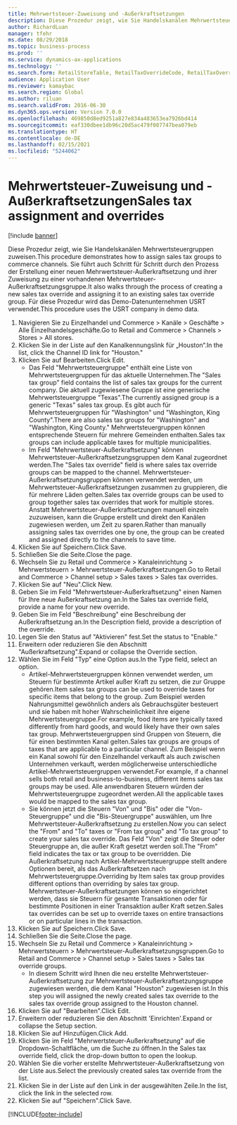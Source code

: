 ```yaml
---
title: Mehrwertsteuer-Zuweisung und -Außerkraftsetzungen
description: Diese Prozedur zeigt, wie Sie Handelskanälen Mehrwertsteuergruppen zuweisen.
author: RichardLuan
manager: tfehr
ms.date: 08/29/2018
ms.topic: business-process
ms.prod: ''
ms.service: dynamics-ax-applications
ms.technology: ''
ms.search.form: RetailStoreTable, RetailTaxOverrideCode, RetailTaxOverrideGroup
audience: Application User
ms.reviewer: kamaybac
ms.search.region: Global
ms.author: riluan
ms.search.validFrom: 2016-06-30
ms.dyn365.ops.version: Version 7.0.0
ms.openlocfilehash: 469850d8ed9251a827e834a483653ea7926bd414
ms.sourcegitcommit: eaf330dbee1db96c20d5ac479f007747bea079eb
ms.translationtype: HT
ms.contentlocale: de-DE
ms.lasthandoff: 02/15/2021
ms.locfileid: "5244062"
---
```

# <a name="sales-tax-assignment-and-overrides"></a><span data-ttu-id="9a3f9-103">Mehrwertsteuer-Zuweisung und -Außerkraftsetzungen</span><span class="sxs-lookup"><span data-stu-id="9a3f9-103">Sales tax assignment and overrides</span></span>

[!include [banner](../../includes/banner.md)]

<span data-ttu-id="9a3f9-104">Diese Prozedur zeigt, wie Sie Handelskanälen Mehrwertsteuergruppen zuweisen.</span><span class="sxs-lookup"><span data-stu-id="9a3f9-104">This procedure demonstrates how to assign sales tax groups to commerce channels.</span></span> <span data-ttu-id="9a3f9-105">Sie führt auch Schritt für Schritt durch den Prozess der Erstellung einer neuen Mehrwertsteuer-Außerkraftsetzung und ihrer Zuweisung zu einer vorhandenen Mehrwertsteuer-Außerkraftsetzungsgruppe.</span><span class="sxs-lookup"><span data-stu-id="9a3f9-105">It also walks through the process of creating a new sales tax override and assigning it to an existing sales tax override group.</span></span> <span data-ttu-id="9a3f9-106">Für diese Prozedur wird das Demo-Datenunternehmen USRT verwendet.</span><span class="sxs-lookup"><span data-stu-id="9a3f9-106">This procedure uses the USRT company in demo data.</span></span>

1. <span data-ttu-id="9a3f9-107">Navigieren Sie zu Einzelhandel und Commerce > Kanäle > Geschäfte > Alle Einzelhandelsgeschäfte.</span><span class="sxs-lookup"><span data-stu-id="9a3f9-107">Go to Retail and Commerce > Channels > Stores > All stores.</span></span>
2. <span data-ttu-id="9a3f9-108">Klicken Sie in der Liste auf den Kanalkennungslink für „Houston“.</span><span class="sxs-lookup"><span data-stu-id="9a3f9-108">In the list, click the Channel ID link for "Houston."</span></span>
3. <span data-ttu-id="9a3f9-109">Klicken Sie auf Bearbeiten.</span><span class="sxs-lookup"><span data-stu-id="9a3f9-109">Click Edit.</span></span>
    * <span data-ttu-id="9a3f9-110">Das Feld "Mehrwertsteuergruppe" enthält eine Liste von Mehrwertsteuergruppen für das aktuelle Unternehmen.</span><span class="sxs-lookup"><span data-stu-id="9a3f9-110">The "Sales tax group" field contains the list of sales tax groups for the current company.</span></span> <span data-ttu-id="9a3f9-111">Die aktuell zugewiesene Gruppe ist eine generische Mehrwertsteuergruppe "Texas".</span><span class="sxs-lookup"><span data-stu-id="9a3f9-111">The currently assigned group is a generic "Texas" sales tax group.</span></span> <span data-ttu-id="9a3f9-112">Es gibt auch für Mehrwertsteuergruppen für "Washington" und "Washington, King County".</span><span class="sxs-lookup"><span data-stu-id="9a3f9-112">There are also sales tax groups for "Washington" and "Washington, King County."</span></span> <span data-ttu-id="9a3f9-113">Mehrwertsteuergruppen können entsprechende Steuern für mehrere Gemeinden enthalten.</span><span class="sxs-lookup"><span data-stu-id="9a3f9-113">Sales tax groups can include applicable taxes for multiple municipalities.</span></span>  
    * <span data-ttu-id="9a3f9-114">Im Feld "Mehrwertsteuer-Außerkraftsetzung" können Mehrwertsteuer-Außerkraftsetzungsgruppen dem Kanal zugeordnet werden.</span><span class="sxs-lookup"><span data-stu-id="9a3f9-114">The "Sales tax override" field is where sales tax override groups can be mapped to the channel.</span></span> <span data-ttu-id="9a3f9-115">Mehrwertsteuer-Außerkraftsetzungsgruppen können verwendet werden, um Mehrwertsteuer-Außerkraftsetzungen zusammen zu gruppieren, die für mehrere Läden gelten.</span><span class="sxs-lookup"><span data-stu-id="9a3f9-115">Sales tax override groups can be used to group together sales tax overrides that work for multiple stores.</span></span> <span data-ttu-id="9a3f9-116">Anstatt Mehrwertsteuer-Außerkraftsetzungen manuell einzeln zuzuweisen, kann die Gruppe erstellt und direkt den Kanälen zugewiesen werden, um Zeit zu sparen.</span><span class="sxs-lookup"><span data-stu-id="9a3f9-116">Rather than manually assigning sales tax overrides one by one, the group can be created and assigned directly to the channels to save time.</span></span>  
4. <span data-ttu-id="9a3f9-117">Klicken Sie auf Speichern.</span><span class="sxs-lookup"><span data-stu-id="9a3f9-117">Click Save.</span></span>
5. <span data-ttu-id="9a3f9-118">Schließen Sie die Seite.</span><span class="sxs-lookup"><span data-stu-id="9a3f9-118">Close the page.</span></span>
6. <span data-ttu-id="9a3f9-119">Wechseln Sie zu Retail und Commerce > Kanaleinrichtung > Mehrwertsteuern > Mehrwertsteuer-Außerkraftsetzungen.</span><span class="sxs-lookup"><span data-stu-id="9a3f9-119">Go to Retail and Commerce > Channel setup > Sales taxes > Sales tax overrides.</span></span>
7. <span data-ttu-id="9a3f9-120">Klicken Sie auf "Neu".</span><span class="sxs-lookup"><span data-stu-id="9a3f9-120">Click New.</span></span>
8. <span data-ttu-id="9a3f9-121">Geben Sie im Feld "Mehrwertsteuer-Außerkraftsetzung" einen Namen für Ihre neue Außerkraftsetzung an.</span><span class="sxs-lookup"><span data-stu-id="9a3f9-121">In the Sales tax override field, provide a name for your new override.</span></span>
9. <span data-ttu-id="9a3f9-122">Geben Sie im Feld "Beschreibung" eine Beschreibung der Außerkraftsetzung an.</span><span class="sxs-lookup"><span data-stu-id="9a3f9-122">In the Description field, provide a description of the override.</span></span>
10. <span data-ttu-id="9a3f9-123">Legen Sie den Status auf "Aktivieren" fest.</span><span class="sxs-lookup"><span data-stu-id="9a3f9-123">Set the status to "Enable."</span></span>
11. <span data-ttu-id="9a3f9-124">Erweitern oder reduzieren Sie den Abschnitt "Außerkraftsetzung".</span><span class="sxs-lookup"><span data-stu-id="9a3f9-124">Expand or collapse the Override section.</span></span>
12. <span data-ttu-id="9a3f9-125">Wählen Sie im Feld "Typ" eine Option aus.</span><span class="sxs-lookup"><span data-stu-id="9a3f9-125">In the Type field, select an option.</span></span>
    * <span data-ttu-id="9a3f9-126">Artikel-Mehrwertsteuergruppen können verwendet werden, um Steuern für bestimmte Artikel außer Kraft zu setzen, die zur Gruppe gehören.</span><span class="sxs-lookup"><span data-stu-id="9a3f9-126">Item sales tax groups can be used to override taxes for specific items that belong to the group.</span></span> <span data-ttu-id="9a3f9-127">Zum Beispiel werden Nahrungsmittel gewöhnlich anders als Gebrauchsgüter besteuert und sie haben mit hoher Wahrscheinlichkeit ihre eigene Mehrwertsteuergruppe.</span><span class="sxs-lookup"><span data-stu-id="9a3f9-127">For example, food items are typically taxed differently from hard goods, and would likely have their own sales tax group.</span></span> <span data-ttu-id="9a3f9-128">Mehrwertsteuergruppen sind Gruppen von Steuern, die für einen bestimmten Kanal gelten.</span><span class="sxs-lookup"><span data-stu-id="9a3f9-128">Sales tax groups are groups of taxes that are applicable to a particular channel.</span></span> <span data-ttu-id="9a3f9-129">Zum Beispiel wenn ein Kanal sowohl für den Einzelhandel verkauft als auch zwischen Unternehmen verkauft, werden möglicherweise unterschiedliche Artikel-Mehrwertsteuergruppen verwendet.</span><span class="sxs-lookup"><span data-stu-id="9a3f9-129">For example, if a channel sells both retail and business-to-business, different items sales tax groups may be used.</span></span> <span data-ttu-id="9a3f9-130">Alle anwendbaren Steuern würden der Mehrwertsteuergruppe zugeordnet werden.</span><span class="sxs-lookup"><span data-stu-id="9a3f9-130">All the applicable taxes would be mapped to the sales tax group.</span></span>  
    * <span data-ttu-id="9a3f9-131">Sie können jetzt die Steuern "Von" und "Bis" oder die "Von-Steuergruppe" und die "Bis-Steuergruppe" auswählen, um Ihre Mehrwertsteuer-Außerkraftsetzung zu erstellen.</span><span class="sxs-lookup"><span data-stu-id="9a3f9-131">Now you can select the "From" and "To" taxes or "From tax group" and "To tax group" to create your sales tax override.</span></span> <span data-ttu-id="9a3f9-132">Das Feld "Von" zeigt die Steuer oder Steuergruppe an, die außer Kraft gesetzt werden soll.</span><span class="sxs-lookup"><span data-stu-id="9a3f9-132">The "From" field indicates the tax or tax group to be overridden.</span></span> <span data-ttu-id="9a3f9-133">Die Außerkraftsetzung nach Artikel-Mehrwertsteuergruppe stellt andere Optionen bereit, als das Außerkraftsetzen nach Mehrwertsteuergruppe.</span><span class="sxs-lookup"><span data-stu-id="9a3f9-133">Overriding by Item sales tax group provides different options than overriding by sales tax group.</span></span> <span data-ttu-id="9a3f9-134">Mehrwertsteuer-Außerkraftsetzungen können so eingerichtet werden, dass sie Steuern für gesamte Transaktionen oder für bestimmte Positionen in einer Transaktion außer Kraft setzen.</span><span class="sxs-lookup"><span data-stu-id="9a3f9-134">Sales tax overrides can be set up to override taxes on entire transactions or on particular lines in the transaction.</span></span>  
13. <span data-ttu-id="9a3f9-135">Klicken Sie auf Speichern.</span><span class="sxs-lookup"><span data-stu-id="9a3f9-135">Click Save.</span></span>
14. <span data-ttu-id="9a3f9-136">Schließen Sie die Seite.</span><span class="sxs-lookup"><span data-stu-id="9a3f9-136">Close the page.</span></span>
15. <span data-ttu-id="9a3f9-137">Wechseln Sie zu Retail und Commerce > Kanaleinrichtung > Mehrwertsteuern > Mehrwertsteuer-Außerkraftsetzungsgruppen.</span><span class="sxs-lookup"><span data-stu-id="9a3f9-137">Go to Retail and Commerce > Channel setup > Sales taxes > Sales tax override groups.</span></span>
    * <span data-ttu-id="9a3f9-138">In diesem Schritt wird Ihnen die neu erstellte Mehrwertsteuer-Außerkraftsetzung zur Mehrwertsteuer-Außerkraftsetzungsgruppe zugewiesen werden, die dem Kanal "Houston" zugewiesen ist.</span><span class="sxs-lookup"><span data-stu-id="9a3f9-138">In this step you will assigned the newly created sales tax override to the sales tax override group assigned to the Houston channel.</span></span>  
16. <span data-ttu-id="9a3f9-139">Klicken Sie auf "Bearbeiten".</span><span class="sxs-lookup"><span data-stu-id="9a3f9-139">Click Edit.</span></span>
17. <span data-ttu-id="9a3f9-140">Erweitern oder reduzieren Sie den Abschnitt 'Einrichten'.</span><span class="sxs-lookup"><span data-stu-id="9a3f9-140">Expand or collapse the Setup section.</span></span>
18. <span data-ttu-id="9a3f9-141">Klicken Sie auf Hinzufügen.</span><span class="sxs-lookup"><span data-stu-id="9a3f9-141">Click Add.</span></span>
19. <span data-ttu-id="9a3f9-142">Klicken Sie im Feld "Mehrwertsteuer-Außerkraftsetzung" auf die Dropdown-Schaltfläche, um die Suche zu öffnen.</span><span class="sxs-lookup"><span data-stu-id="9a3f9-142">In the Sales tax override field, click the drop-down button to open the lookup.</span></span>
20. <span data-ttu-id="9a3f9-143">Wählen Sie die vorher erstellte Mehrwertsteuer-Außerkraftsetzung von der Liste aus.</span><span class="sxs-lookup"><span data-stu-id="9a3f9-143">Select the previously created sales tax override from the list.</span></span>
21. <span data-ttu-id="9a3f9-144">Klicken Sie in der Liste auf den Link in der ausgewählten Zeile.</span><span class="sxs-lookup"><span data-stu-id="9a3f9-144">In the list, click the link in the selected row.</span></span>
22. <span data-ttu-id="9a3f9-145">Klicken Sie auf "Speichern".</span><span class="sxs-lookup"><span data-stu-id="9a3f9-145">Click Save.</span></span>



[!INCLUDE[footer-include](../../../includes/footer-banner.md)]